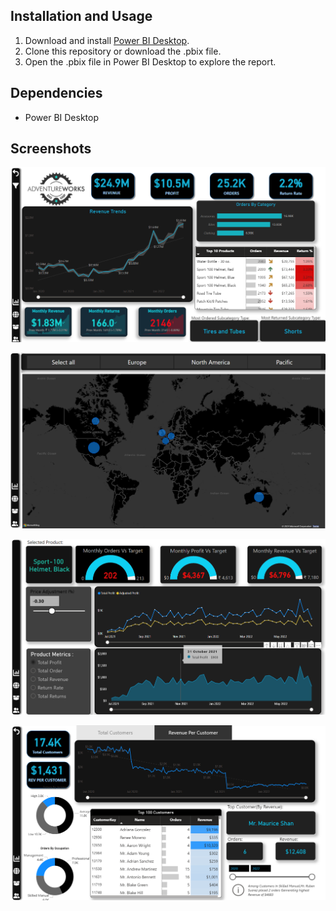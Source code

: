 ## Installation and Usage
1. Download and install [Power BI Desktop](https://powerbi.microsoft.com/desktop/).
2. Clone this repository or download the .pbix file.
3. Open the .pbix file in Power BI Desktop to explore the report.

## Dependencies
- Power BI Desktop

## Screenshots

![Executive Dashboard](Screenshots/Screenshot%202024-06-21%20230653.png)

![Map](Screenshots/Screenshot%202024-06-21%20231340.png)

![Product Detail](Screenshots/Screenshot%202024-06-21%20231359.png)

![Customer Detail](Screenshots/Screenshot%202024-06-21%20231431.png)

